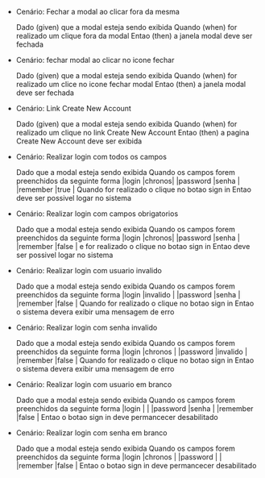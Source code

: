 * Cenário: Fechar a modal ao clicar fora da mesma

	Dado (given) que a modal esteja sendo exibida
	Quando (when) for realizado um clique fora da modal
	Entao (then) a janela modal deve ser fechada


* Cenário: fechar modal ao clicar no icone fechar

	Dado (given) que a modal esteja sendo exibida
	Quando (when) for realizado um clice no icone fechar modal
	Entao (then) a janela modal deve ser fechada


* Cenário: Link Create New Account

	Dado (given) que a modal esteja sendo exibida
	Quando (when) for realizado um clique no link Create New Account
	Entao (then) a pagina Create New Account deve ser exibida


* Cenário: Realizar login com todos os campos
	
	Dado que a modal esteja sendo exibida
	Quando os campos forem preenchidos da seguinte forma
		|login		|chronos|
		|password	|senha	|
		|remember	|true	|
	Quando for realizado o clique no botao sign in
	Entao deve ser possivel logar no sistema


* Cenário: Realizar login com campos obrigatorios

	Dado que a modal esteja sendo exibida
	Quando os campos forem preenchidos da seguinte forma
		|login		|chronos|
		|password	|senha	|
		|remember	|false	|
	e for realizado o clique no botao sign in
	Entao deve ser possivel logar no sistema


* Cenário: Realizar login com usuario invalido
	
	Dado que a modal esteja sendo exibida
	Quando os campos forem preenchidos da seguinte forma
		|login		|invalido	|
		|password	|senha		|
		|remember	|false		|
	Quando for realizado o clique no botao sign in
	Entao o sistema devera exibir uma mensagem de erro


* Cenário: Realizar login com senha invalido
	
	Dado que a modal esteja sendo exibida
	Quando os campos forem preenchidos da seguinte forma
		|login		|chronos	|
		|password	|invalido	|
		|remember	|false		|
	Quando for realizado o clique no botao sign in
	Entao o sistema devera exibir uma mensagem de erro


* Cenário: Realizar login com usuario em branco

	Dado que a modal esteja sendo exibida
	Quando os campos forem preenchidos da seguinte forma
		|login		|		|
		|password	|senha	|
		|remember	|false	|
	Entao o botao sign in deve permancecer desabilitado


* Cenário: Realizar login com senha em branco

	Dado que a modal esteja sendo exibida
	Quando os campos forem preenchidos da seguinte forma
		|login		|chronos	|
		|password	|     		|
		|remember	|false		|
	Entao o botao sign in deve permancecer desabilitado
